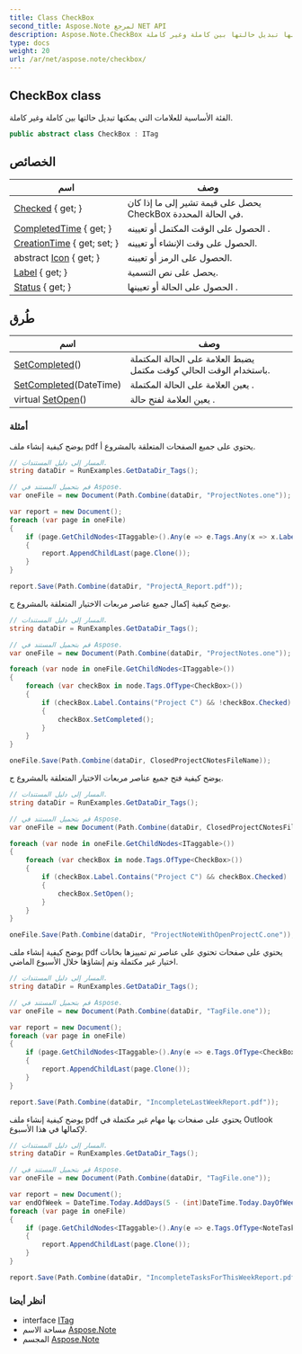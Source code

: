 ```yaml
---
title: Class CheckBox
second_title: Aspose.Note لمرجع NET API
description: Aspose.Note.CheckBox فصل. الفئة الأساسية للعلامات التي يمكنها تبديل حالتها بين كاملة وغير كاملة.
type: docs
weight: 20
url: /ar/net/aspose.note/checkbox/
---
```

## CheckBox class

الفئة الأساسية للعلامات التي يمكنها تبديل حالتها بين كاملة وغير كاملة.

```csharp
public abstract class CheckBox : ITag
```

## الخصائص

| اسم | وصف |
| --- | --- |
| [Checked](../../aspose.note/checkbox/checked/) { get; } | يحصل على قيمة تشير إلى ما إذا كان CheckBox في الحالة المحددة. |
| [CompletedTime](../../aspose.note/checkbox/completedtime/) { get; } | الحصول على الوقت المكتمل أو تعيينه . |
| [CreationTime](../../aspose.note/checkbox/creationtime/) { get; set; } | الحصول على وقت الإنشاء أو تعيينه. |
| abstract [Icon](../../aspose.note/checkbox/icon/) { get; } | الحصول على الرمز أو تعيينه. |
| [Label](../../aspose.note/checkbox/label/) { get; } | يحصل على نص التسمية. |
| [Status](../../aspose.note/checkbox/status/) { get; } | الحصول على الحالة أو تعيينها . |

## طُرق

| اسم | وصف |
| --- | --- |
| [SetCompleted](../../aspose.note/checkbox/setcompleted/#setcompleted)() | يضبط العلامة على الحالة المكتملة باستخدام الوقت الحالي كوقت مكتمل. |
| [SetCompleted](../../aspose.note/checkbox/setcompleted/#setcompleted_1)(DateTime) | يعين العلامة على الحالة المكتملة . |
| virtual [SetOpen](../../aspose.note/checkbox/setopen/)() | يعين العلامة لفتح حالة . |

### أمثلة

يوضح كيفية إنشاء ملف pdf يحتوي على جميع الصفحات المتعلقة بالمشروع أ.

```csharp
// المسار إلى دليل المستندات.
string dataDir = RunExamples.GetDataDir_Tags();

// قم بتحميل المستند في Aspose.
var oneFile = new Document(Path.Combine(dataDir, "ProjectNotes.one"));

var report = new Document();
foreach (var page in oneFile)
{
    if (page.GetChildNodes<ITaggable>().Any(e => e.Tags.Any(x => x.Label.Contains("Project A"))))
    {
        report.AppendChildLast(page.Clone());
    }
}

report.Save(Path.Combine(dataDir, "ProjectA_Report.pdf"));
```

يوضح كيفية إكمال جميع عناصر مربعات الاختيار المتعلقة بالمشروع ج.

```csharp
// المسار إلى دليل المستندات.
string dataDir = RunExamples.GetDataDir_Tags();

// قم بتحميل المستند في Aspose.
var oneFile = new Document(Path.Combine(dataDir, "ProjectNotes.one"));

foreach (var node in oneFile.GetChildNodes<ITaggable>())
{
    foreach (var checkBox in node.Tags.OfType<CheckBox>())
    {
        if (checkBox.Label.Contains("Project C") && !checkBox.Checked)
        {
            checkBox.SetCompleted();
        }
    }
}

oneFile.Save(Path.Combine(dataDir, ClosedProjectCNotesFileName));
```

يوضح كيفية فتح جميع عناصر مربعات الاختيار المتعلقة بالمشروع ج.

```csharp
// المسار إلى دليل المستندات.
string dataDir = RunExamples.GetDataDir_Tags();

// قم بتحميل المستند في Aspose.
var oneFile = new Document(Path.Combine(dataDir, ClosedProjectCNotesFileName));

foreach (var node in oneFile.GetChildNodes<ITaggable>())
{
    foreach (var checkBox in node.Tags.OfType<CheckBox>())
    {
        if (checkBox.Label.Contains("Project C") && checkBox.Checked)
        {
            checkBox.SetOpen();
        }
    }
}

oneFile.Save(Path.Combine(dataDir, "ProjectNoteWithOpenProjectC.one"));
```

يوضح كيفية إنشاء ملف pdf يحتوي على صفحات تحتوي على عناصر تم تمييزها بخانات اختيار غير مكتملة وتم إنشاؤها خلال الأسبوع الماضي.

```csharp
// المسار إلى دليل المستندات.
string dataDir = RunExamples.GetDataDir_Tags();

// قم بتحميل المستند في Aspose.
var oneFile = new Document(Path.Combine(dataDir, "TagFile.one"));

var report = new Document();
foreach (var page in oneFile)
{
    if (page.GetChildNodes<ITaggable>().Any(e => e.Tags.OfType<CheckBox>().Any(x => !x.Checked && DateTime.UtcNow.Subtract(TimeSpan.FromDays(7)) <= x.CreationTime)))
    {
        report.AppendChildLast(page.Clone());
    }
}

report.Save(Path.Combine(dataDir, "IncompleteLastWeekReport.pdf"));
```

يوضح كيفية إنشاء ملف pdf يحتوي على صفحات بها مهام غير مكتملة في Outlook لإكمالها في هذا الأسبوع.

```csharp
// المسار إلى دليل المستندات.
string dataDir = RunExamples.GetDataDir_Tags();

// قم بتحميل المستند في Aspose.
var oneFile = new Document(Path.Combine(dataDir, "TagFile.one"));

var report = new Document();
var endOfWeek = DateTime.Today.AddDays(5 - (int)DateTime.Today.DayOfWeek);
foreach (var page in oneFile)
{
    if (page.GetChildNodes<ITaggable>().Any(e => e.Tags.OfType<NoteTask>().Any(x => !x.Checked && DateTime.UtcNow.Subtract(TimeSpan.FromDays(7)) <= x.CreationTime && x.DueDate <= endOfWeek)))
    {
        report.AppendChildLast(page.Clone());
    }
}

report.Save(Path.Combine(dataDir, "IncompleteTasksForThisWeekReport.pdf"));
```

### أنظر أيضا

* interface [ITag](../itag/)
* مساحة الاسم [Aspose.Note](../../aspose.note/)
* المجسم [Aspose.Note](../../)



